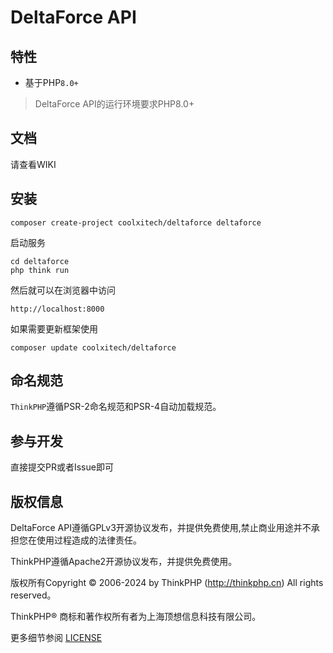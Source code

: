 DeltaForce API
===============

## 特性

* 基于PHP`8.0+`

> DeltaForce API的运行环境要求PHP8.0+

## 文档

请查看WIKI


## 安装

~~~
composer create-project coolxitech/deltaforce deltaforce
~~~

启动服务

~~~
cd deltaforce
php think run
~~~

然后就可以在浏览器中访问

~~~
http://localhost:8000
~~~

如果需要更新框架使用
~~~
composer update coolxitech/deltaforce
~~~

## 命名规范

`ThinkPHP`遵循PSR-2命名规范和PSR-4自动加载规范。

## 参与开发

直接提交PR或者Issue即可

## 版权信息

DeltaForce API遵循GPLv3开源协议发布，并提供免费使用,禁止商业用途并不承担您在使用过程造成的法律责任。

ThinkPHP遵循Apache2开源协议发布，并提供免费使用。

版权所有Copyright © 2006-2024 by ThinkPHP (http://thinkphp.cn) All rights reserved。

ThinkPHP® 商标和著作权所有者为上海顶想信息科技有限公司。

更多细节参阅 [LICENSE](LICENSE)
